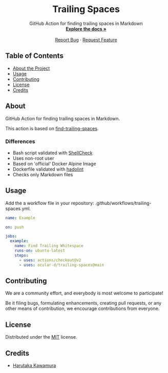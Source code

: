 <!-- PROJECT LOGO -->

<br />
<p align="center">
  <h1 align="center">Trailing Spaces</h1>

  <p align="center">
    GitHub Action for finding trailing spaces in Markdown
    <br />
    <a href="https://github.com/ocular-d/trailing-spaces"><strong>Explore the docs »</strong></a>
    <br />
    <br />
    <a href="https://github.com/ocular-d/trailing-spaces/issues">Report Bug</a>
    ·
    <a href="https://github.com/ocular-d/trailing-spaces/issues">Request Feature</a>
  </p>
</p>

<!-- TABLE OF CONTENTS -->

## Table of Contents

- [About the Project](#about)
- [Usage](#usage)
- [Contributing](#contributing)
- [License](#license)
- [Credits](#credits)

## About

GitHub Action for finding trailing spaces in Markdown.

This action is based on [find-trailing-spaces](https://github.com/harupy/find-trailing-whitespace).

### Differences

- Bash script validated with [ShellCheck](https://www.shellcheck.net/)
- Uses non-root user
- Based on 'official' Docker Alpine Image
- Dockerfile validated with [hadolint](https://github.com/hadolint/hadolint)
- Checks only Markdown files

## Usage

Add the a workflow file in your repository: .github/workflows/trailing-spaces.yml.

```yaml
name: Example

on: push

jobs:
  example:
    name: Find Trailing Whitespace
    runs-on: ubuntu-latest
    steps:
      - uses: actions/checkout@v2
      - uses: ocular-d/trailing-spaces@main
```

## Contributing

We are a community effort, and everybody is most welcome to participate!

Be it filing bugs, formulating enhancements, creating pull requests, or any other means of contribution,
we encourage contributions from everyone.

## License

Distributed under the [MIT](https://choosealicense.com/licenses/mit/ "Link to license") license.

## Credits

- [Harutaka Kawamura](https://github.com/harupy)
